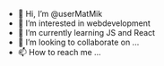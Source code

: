- 👋 Hi, I’m @userMatMik
- 👀 I’m interested in webdevelopment
- 🌱 I’m currently learning JS and React
- 💞️ I’m looking to collaborate on ...
- 📫 How to reach me ...

<!---
userMatMik/userMatMik is a ✨ special ✨ repository because its `README.md` (this file) appears on your GitHub profile.
You can click the Preview link to take a look at your changes.
--->

